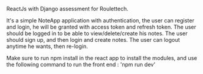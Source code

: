 ReactJs with Django assessment for Roulettech.

It's a simple NoteApp application with authentication, the user can register and login, he will be granted with access token and refresh token.
The user should be logged in to be able to view/delete/create his notes. 
The user should sign up, and then login and create notes.
The user can logout anytime he wants, then re-login.

Make sure to run npm install in the react app to install the modules, and use the following command to run the front end : 'npm run dev'
